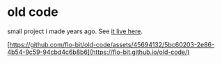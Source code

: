 # old code

small project i made years ago. See [it live here](https://flo-bit.github.io/old-code/).

[https://github.com/flo-bit/old-code/assets/45694132/5bc60203-2e86-4b54-9c59-94cbd4c6b8b6](https://flo-bit.github.io/old-code/)

